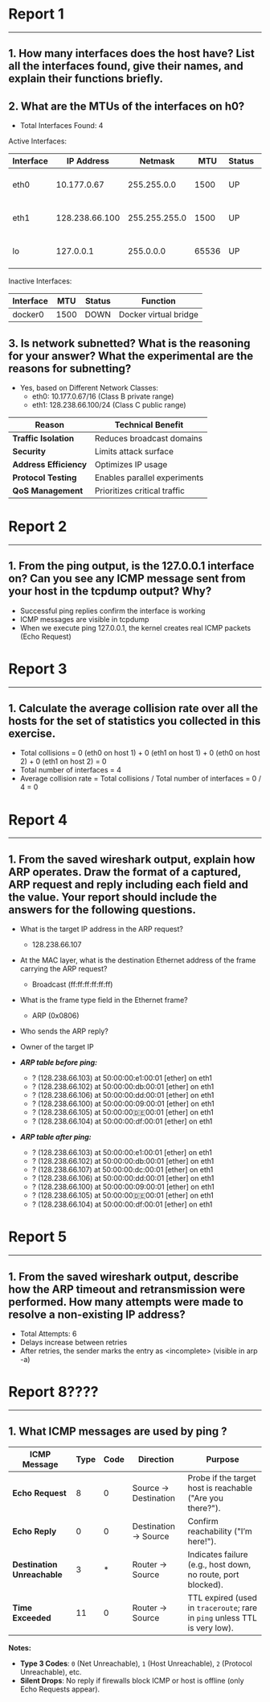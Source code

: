 # Report 1
___
## 1. How many interfaces does the host have? List all the interfaces found, give their names, and explain their functions briefly.
## 2. What are the MTUs of the interfaces on h0?
* Total Interfaces Found: 4

Active Interfaces:

| Interface | IP Address     | Netmask       | MTU   | Status | Function                     |
|-----------|----------------|---------------|-------|--------|------------------------------|
| eth0      | 10.177.0.67    | 255.255.0.0   | 1500  | UP     | Primary Ethernet (Class B)   |
| eth1      | 128.238.66.100 | 255.255.255.0 | 1500  | UP     | Secondary Ethernet (Class C) |
| lo        | 127.0.0.1      | 255.0.0.0     | 65536 | UP     | Loopback (internal comms)    |

Inactive Interfaces:

| Interface | MTU   | Status | Function                     |
|-----------|-------|--------|------------------------------|
| docker0   | 1500  | DOWN   | Docker virtual bridge         |

## 3. Is network subnetted? What is the reasoning for your answer? What the experimental are the reasons for subnetting?
* Yes, based on Different Network Classes:
  - eth0: 10.177.0.67/16 (Class B private range)
  - eth1: 128.238.66.100/24 (Class C public range)
  
| Reason                 | Technical Benefit                 |
|------------------------|-----------------------------------|
|  **Traffic Isolation** | Reduces broadcast domains         |
| **Security**           | Limits attack surface             |
| **Address Efficiency** | Optimizes IP usage               |
| **Protocol Testing**   | Enables parallel experiments     |
| **QoS Management**     | Prioritizes critical traffic     |

# Report 2
___
## 1. From the ping output, is the 127.0.0.1 interface on? Can you see any ICMP message sent from your host in the tcpdump output? Why?
* Successful ping replies confirm the interface is working
* ICMP messages are visible in tcpdump 
* When we execute ping 127.0.0.1, the kernel creates real ICMP packets (Echo Request)

# Report 3
___
## 1. Calculate the average collision rate over all the hosts for the set of statistics you collected in this exercise.
* Total collisions = 0 (eth0 on host 1) + 0 (eth1 on host 1) + 0 (eth0 on host 2) + 0 (eth1 on host 2) = 0
* Total number of interfaces = 4
* Average collision rate = Total collisions / Total number of interfaces = 0 / 4 = 0

# Report 4
___
## 1. From the saved wireshark output, explain how ARP operates. Draw the format of a captured, ARP request and reply including each field and the value. Your report should include the answers for the following questions.
* What is the target IP address in the ARP request?
  * 128.238.66.107
* At the MAC layer, what is the destination Ethernet address of the frame carrying the ARP request?
  * Broadcast (ff:ff:ff:ff:ff:ff)
* What is the frame type field in the Ethernet frame?
  * ARP (0x0806)
*  Who sends the ARP reply?
  * Owner of the target IP

* ***ARP table before ping:***
  - ? (128.238.66.103) at 50:00:00:e1:00:01 [ether] on eth1
  - ? (128.238.66.102) at 50:00:00:db:00:01 [ether] on eth1
  - ? (128.238.66.106) at 50:00:00:dd:00:01 [ether] on eth1
  - ? (128.238.66.100) at 50:00:00:09:00:01 [ether] on eth1
  - ? (128.238.66.105) at 50:00:00:de:00:01 [ether] on eth1
  - ? (128.238.66.104) at 50:00:00:df:00:01 [ether] on eth1

* ***ARP table after ping:***
  - ? (128.238.66.103) at 50:00:00:e1:00:01 [ether] on eth1
  - ? (128.238.66.102) at 50:00:00:db:00:01 [ether] on eth1
  - ? (128.238.66.107) at 50:00:00:dc:00:01 [ether] on eth1
  - ? (128.238.66.106) at 50:00:00:dd:00:01 [ether] on eth1
  - ? (128.238.66.100) at 50:00:00:09:00:01 [ether] on eth1
  - ? (128.238.66.105) at 50:00:00:de:00:01 [ether] on eth1
  - ? (128.238.66.104) at 50:00:00:df:00:01 [ether] on eth1
  
# Report 5
___
## 1. From the saved wireshark output, describe how the ARP timeout and retransmission were performed. How many attempts were made to resolve a non-existing IP address?
* Total Attempts: 6
* Delays increase between retries
* After retries, the sender marks the entry as \<incomplete> (visible in arp -a)

# Report 8????
___
## 1. What ICMP messages are used by ping ?
| ICMP Message            | Type | Code | Direction           | Purpose                                                                 |
|-------------------------|------|------|---------------------|-------------------------------------------------------------------------|
| **Echo Request**        | 8    | 0    | Source → Destination | Probe if the target host is reachable ("Are you there?").               |
| **Echo Reply**          | 0    | 0    | Destination → Source | Confirm reachability ("I’m here!").                                     |
| **Destination Unreachable** | 3    | *    | Router → Source      | Indicates failure (e.g., host down, no route, port blocked).            |
| **Time Exceeded**       | 11   | 0    | Router → Source      | TTL expired (used in `traceroute`; rare in `ping` unless TTL is very low). |

**Notes:**
- **Type 3 Codes**: `0` (Net Unreachable), `1` (Host Unreachable), `2` (Protocol Unreachable), etc.
- **Silent Drops**: No reply if firewalls block ICMP or host is offline (only Echo Requests appear).  